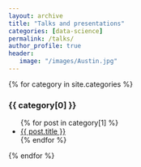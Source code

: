 ```yaml
---
layout: archive
title: "Talks and presentations"
categories: [data-science]
permalink: /talks/
author_profile: true
header:
   image: "/images/Austin.jpg"
---
```

{% for category in site.categories %}
  <h3>{{ category[0] }}</h3>
  <ul>
    {% for post in category[1] %}
      <li><a href="{{ post.url }}">{{ post.title }}</a></li>
    {% endfor %}
  </ul>
{% endfor %}